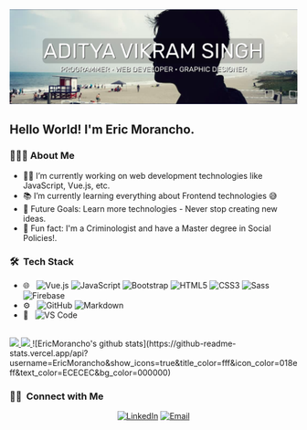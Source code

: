 <img src="https://raw.githubusercontent.com/AVS1508/AVS1508/master/assets/Aditya%20Vikram%20Singh%20Banner.png">

<h2> Hello World! I'm Eric Morancho.</h2>

<h3> 👨🏻‍💻 About Me </h3>

- 👨‍💻 I’m currently working on web development technologies like JavaScript, Vue.js, etc.
- 📚 I’m currently learning everything about Frontend technologies 😅
- 🌱 Future Goals: Learn more technologies - Never stop creating new ideas.
- 🔭 Fun fact: I'm a Criminologist and have a Master degree in Social Policies!.

<h3> 🛠 &nbsp;Tech Stack</h3>


- 🌐 &nbsp;
  ![Vue.js](https://img.shields.io/badge/-Vue.js-339933?style=flat-square&logo=Vue.js&logoColor=ffffff)
  ![JavaScript](https://img.shields.io/badge/-JavaScript-%23F7DF1C?style=flat-square&logo=javascript&logoColor=000000&labelColor=%23F7DF1C&color=%23FFCE5A)
  ![Bootstrap](https://img.shields.io/badge/-Bootstrap-563D7C?style=flat-square&logo=Bootstrap)
  ![HTML5](https://img.shields.io/badge/-HTML5-%23E44D27?style=flat-square&logo=html5&logoColor=ffffff)
  ![CSS3](https://img.shields.io/badge/-CSS3-%231572B6?style=flat-square&logo=css3)
  ![Sass](https://img.shields.io/badge/-Sass-%23CC6699?style=flat-square&logo=sass&logoColor=ffffff)
  ![Firebase](https://img.shields.io/badge/-Firebase-FFCA28?style=flat-square&logo=firebase&logoColor=ffffff)
- ⚙️ &nbsp;
  ![GitHub](https://img.shields.io/badge/-GitHub-181717?style=flat-square&logo=github)
  ![Markdown](https://img.shields.io/badge/-Markdown-333333?style=flat&logo=markdown)
- 🔧 &nbsp;
  ![VS Code](http://img.shields.io/badge/-VS%20Code-007ACC?style=flat-square&logo=visual-studio-code&logoColor=ffffff)


<br/>

<a href="https://github.com/EricMorancho">
  <img height="180em" src="https://github-readme-stats.vercel.app/api?username=EricMorancho&theme=bluey&show_icons=true" />
  <img height="180em" src="https://github-readme-stats.vercel.app/api?username=EricMorancho" />
</a>
![EricMorancho's github stats](https://github-readme-stats.vercel.app/api?username=EricMorancho&show_icons=true&title_color=fff&icon_color=018eff&text_color=ECECEC&bg_color=000000)

<br/>

<h3> 🤝🏻 &nbsp;Connect with Me </h3>

<p align="center">
<a href="https://www.linkedin.com/in/eric-riel-morancho-s%C3%A1nchez-83598417b/"><img alt="LinkedIn" src="https://img.shields.io/badge/LinkedIn-Eric Morancho-blue?style=flat-square&logo=linkedin"></a>
<a href="mailto:emorancho91@gmail.com"><img alt="Email" src="https://img.shields.io/badge/Email-emorancho91@gmail.com-blue?style=flat-square&logo=gmail"></a>
</p>

